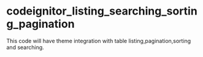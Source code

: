 # codeignitor_listing_searching_sorting_pagination
This code will have theme integration with table listing,pagination,sorting and searching.
